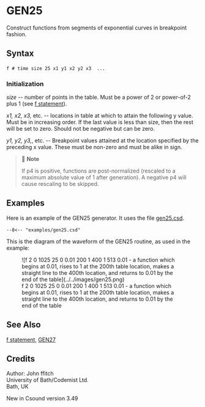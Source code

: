 <!--
id:GEN25
category:
-->
# GEN25
Construct functions from segments of exponential curves in breakpoint fashion.

## Syntax
``` csound-orc
f # time size 25 x1 y1 x2 y2 x3  ...
```

### Initialization

_size_ -- number of points in the table. Must be a power of 2 or power-of-2 plus 1 (see [f statement](../../scoregens/f)).

_x1, x2, x3,_ etc. -- locations in table at which to attain the following y value. Must be in increasing order. If the last value is less than size, then the rest will be set to zero. Should not be negative but can be zero.

_y1, y2, y3,_, etc. -- Breakpoint values attained at the location specified by the preceding x value. These must be non-zero and must be alike in sign.

> :memo: **Note**
>
> If p4 is positive, functions are post-normalized (rescaled to a maximum absolute value of 1 after generation). A negative p4 will cause rescaling to be skipped.

## Examples

Here is an example of the GEN25 generator. It uses the file [gen25.csd](../../examples/gen25.csd).

``` csound-csd title="Example of the GEN25 generator." linenums="1"
--8<-- "examples/gen25.csd"
```

This is the diagram of the waveform of the GEN25 routine, as used in the example:

<figure markdown="span">
![f 2 0 1025 25 0 0.01 200 1 400 1 513 0.01 - a function which begins at 0.01, rises to 1 at the 200th table location, makes a straight line to the 400th location, and returns to 0.01 by the end of the table](../../images/gen25.png)
<figcaption>f 2 0 1025 25 0 0.01 200 1 400 1 513 0.01 - a function which begins at 0.01, rises to 1 at the 200th table location, makes a straight line to the 400th location, and returns to 0.01 by the end of the table</figcaption>
</figure>

## See Also

[f statement](../../scoregens/f), [GEN27](../../scoregens/gen27)

## Credits

Author: John ffitch<br>
University of Bath/Codemist Ltd.<br>
Bath, UK<br>

New in Csound version 3.49
